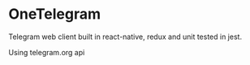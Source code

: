 # OneTelegram
Telegram web client built in react-native, redux and unit tested in jest.

Using telegram.org api
